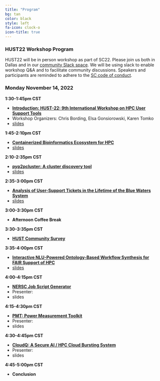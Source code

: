 ```yaml
---
title: "Program"
bg: tan
color: black
style: left
fa-icon: clock-o
icon-title: true
---
```


### HUST22 Workshop Program

HUST22 will be in person workshop as part of SC22.
Please join us both in Dallas and in our [community Slack space](https://join.slack.com/t/hpcusersupporttools/shared_invite/zt-izzppzj7-KimN1u9oLCGaYE1TN1eeDg). We will be using slack to enable workshop Q&A and to facilitate community discussions. Speakers and participants are reminded to adhere to the [SC code of conduct](https://sc22.supercomputing.org/attend/code-of-conduct/).

### Monday November 14, 2022

**1:30-1:45pm CST**
 - **[Introduction: HUST-22: 9th International Workshop on HPC User Support Tools](https://sc22.supercomputing.org/presentation/?id=misc283&sess=sess464)**
 - Workshop Organizers: Chris Bording, Elsa Gonsiorowski, Karen Tomko
 - [slides](/2022_presentations/HUST_22_slides.pdf)

**1:45-2:10pm CST**
- **[Containerized Bioinformatics Ecosystem for HPC](https://sc22.supercomputing.org/?post_type=page&p=3479&id=ws_hust103&sess=sess464)**
 - [slides](/2022_presentations/sc22_Biocontainers.pdf)

**2:10-2:35pm CST**
 - **[pyp2pcluster: A cluster discovery tool](https://sc22.supercomputing.org/?post_type=page&p=3479&id=ws_hust101&sess=sess464)**
 - [slides](/2022_presentations/pyp2pcluster_sc22.pdf)

**2:35-3:00pm CST**
 - **[Analysis of User-Support Tickets in the Lifetime of the Blue Waters System](https://sc22.supercomputing.org/?post_type=page&p=3479&id=ws_hust105&sess=sess464)**
 - [slides](/2022_presentations/BW-Slides-HUST22.pdf)

**3:00-3:30pm CST**
 - **Afternoon Coffee Break**

**3:30-3:35pm CST**
 - [**HUST Community Survey**](https://forms.gle/13wJopThAHfJiDFd6)

**3:35-4:00pm CST**
 - **[Interactive NLU-Powered Ontology-Based Workflow Synthesis for FAIR Support of HPC](https://sc22.supercomputing.org/?post_type=page&p=3479&id=ws_hust104&sess=sess464)**
 - [slides](/2022_presentations/hust22-presentation_22.pdf)

**4:00-4:15pm CST**
 - **[NERSC Job Script Generator](https://sc22.supercomputing.org/?post_type=page&p=3479&id=ws_hust106&sess=sess464)**
 - Presenter:
 - slides

**4:15-4:30pm CST**
 - **[PMT: Power Measurement Toolkit](https://sc22.supercomputing.org/?post_type=page&p=3479&id=ws_hust102&sess=sess464)**
 - Presenter:
 - slides

**4:30-4:45pm CST**
 - **[CloudQ: A Secure AI / HPC Cloud Bursting System](https://sc22.supercomputing.org/?post_type=page&p=3479&id=ws_hust107&sess=sess464)**
 - Presenter:
 - slides

**4:45-5:00pm CST**
 - **Conclusion**
